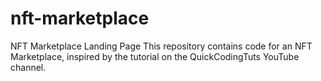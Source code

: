 # nft-marketplace
NFT Marketplace Landing Page This repository contains code for an NFT Marketplace, inspired by the tutorial on the QuickCodingTuts YouTube channel.
